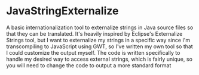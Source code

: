 # JavaStringExternalize

A basic internationalization tool to externalize strings in Java source files so that they can be translated. It's heavily inspired by Eclipse's Externalize Strings tool, but I want to externalize my strings in a specific way since I'm transcompiling to JavaScript using GWT, so I've written my own tool so that I could customize the output myself. The code is written specifically to handle my desired way to access external strings, which is fairly unique, so you will need to change the code to output a more standard format